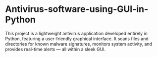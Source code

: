 # Antivirus-software-using-GUI-in-Python
This project is a lightweight antivirus application developed entirely in Python, featuring a user-friendly graphical interface. It scans files and directories for known malware signatures, monitors system activity, and provides real-time alerts — all within a sleek GUI.
